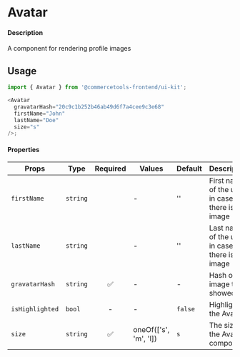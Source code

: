 # Avatar

#### Description

A component for rendering profile images

## Usage

```js
import { Avatar } from '@commercetools-frontend/ui-kit';

<Avatar
  gravatarHash="20c9c1b252b46ab49d6f7a4cee9c3e68"
  firstName="John"
  lastName="Doe"
  size="s"
/>;
```

#### Properties

| Props           | Type     | Required | Values                | Default | Description                                      |
| --------------- | -------- | :------: | --------------------- | ------- | ------------------------------------------------ |
| `firstName`     | `string` |          | -                     | ''      | First name of the user in case there is no image |
| `lastName`      | `string` |          | -                     | ''      | Last name of the user in case there is no image  |
| `gravatarHash`  | `string` |    ✅    | -                     | -       | Hash of the image to be showed                   |
| `isHighlighted` | `bool`   |    -     | -                     | `false` | Highlights the Avatar                            |
| `size`          | `string` |    ✅    | oneOf(['s', 'm', 'l]) | `s`     | The size of the Avatar component.                |
